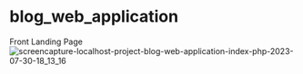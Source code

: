 # blog_web_application

Front Landing Page
![screencapture-localhost-project-blog-web-application-index-php-2023-07-30-18_13_16](https://github.com/shohanurrahman1/blog_web_application/assets/108417996/1696befd-0586-4b5f-9077-e15683207dc8)
